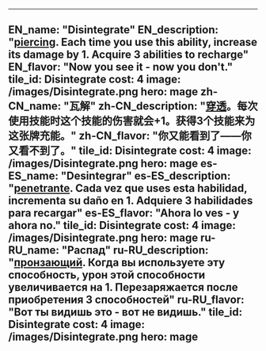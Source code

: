 ---

EN_name: "Disintegrate"
EN_description: "<u>piercing</u>.  Each time you use this ability, increase its damage by 1.  Acquire 3 abilities to recharge"
EN_flavor: "Now you see it - now you don't."
tile_id: Disintegrate
cost: 4
image: /images/Disintegrate.png
hero: mage
zh-CN_name: "瓦解"
zh-CN_description: "<u>穿透</u>。每次使用技能时这个技能的伤害就会+1。获得3个技能来为这张牌充能。"
zh-CN_flavor: "你又能看到了——你又看不到了。"
tile_id: Disintegrate
cost: 4
image: /images/Disintegrate.png
hero: mage
es-ES_name: "Desintegrar"
es-ES_description: "<u>penetrante</u>. Cada vez que uses esta habilidad, incrementa su daño en 1. Adquiere 3 habilidades para recargar"
es-ES_flavor: "Ahora lo ves - y ahora no."
tile_id: Disintegrate
cost: 4
image: /images/Disintegrate.png
hero: mage
ru-RU_name: "Распад"
ru-RU_description: "<u>пронзающий</u>. Когда вы используете эту способность, урон этой способности увеличивается на 1. Перезаряжается после приобретения 3 способностей"
ru-RU_flavor: "Вот ты видишь это - вот не видишь."
tile_id: Disintegrate
cost: 4
image: /images/Disintegrate.png
hero: mage
---